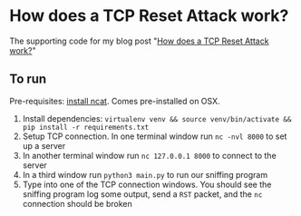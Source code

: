 # How does a TCP Reset Attack work?

The supporting code for my blog post "[How does a TCP Reset Attack work?](https://robertheaton.com/2020/04/27/how-does-a-tcp-reset-attack-work/)"

## To run

Pre-requisites: [install ncat](https://nmap.org/ncat/). Comes pre-installed on OSX.

1. Install dependencies: `virtualenv venv && source venv/bin/activate && pip install -r requirements.txt`
2. Setup TCP connection. In one terminal window run `nc -nvl 8000` to set up a server
3. In another terminal window run `nc 127.0.0.1 8000` to connect to the server
4. In a third window run `python3 main.py` to run our sniffing program
5. Type into one of the TCP connection windows. You should see the sniffing program log some output, send a `RST` packet, and the `nc` connection should be broken
